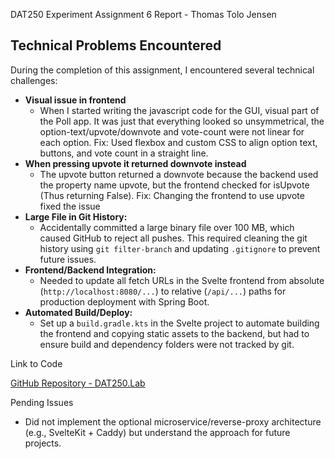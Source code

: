 DAT250 Experiment Assignment 6 Report - Thomas Tolo Jensen

## Technical Problems Encountered

During the completion of this assignment, I encountered several technical challenges:

- **Visual issue in frontend**
  - When I started writing the javascript code for the GUI, visual part of the Poll app. It was just that everything looked so unsymmetrical, the option-text/upvote/downvote and vote-count were not linear for each option. 
  Fix: Used flexbox and custom CSS to align option text, buttons, and vote count in a straight line.
- **When pressing upvote it returned downvote instead** 
  - The upvote button returned a downvote because the backend used the property name upvote, but the frontend checked for isUpvote (Thus returning False). 
  Fix: Changing the frontend to use upvote fixed the issue
- **Large File in Git History:**
  - Accidentally committed a large binary file over 100 MB, which caused GitHub to reject all pushes. This required cleaning the git history using `git filter-branch` and updating `.gitignore` to prevent future issues.
- **Frontend/Backend Integration:**
  - Needed to update all fetch URLs in the Svelte frontend from absolute (`http://localhost:8080/...`) to relative (`/api/...`) paths for production deployment with Spring Boot.
- **Automated Build/Deploy:**
  - Set up a `build.gradle.kts` in the Svelte project to automate building the frontend and copying static assets to the backend, but had to ensure build and dependency folders were not tracked by git.

Link to Code

[GitHub Repository - DAT250.Lab](https://github.com/ThomasTolo/Dat250.Lab)

Pending Issues

- Did not implement the optional microservice/reverse-proxy architecture (e.g., SvelteKit + Caddy) but understand the approach for future projects.

